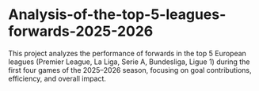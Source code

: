 # Analysis-of-the-top-5-leagues-forwards-2025-2026
This project analyzes the performance of forwards in the top 5 European leagues (Premier League, La Liga, Serie A, Bundesliga, Ligue 1) during the first four games of the 2025–2026 season, focusing on goal contributions, efficiency, and overall impact.

